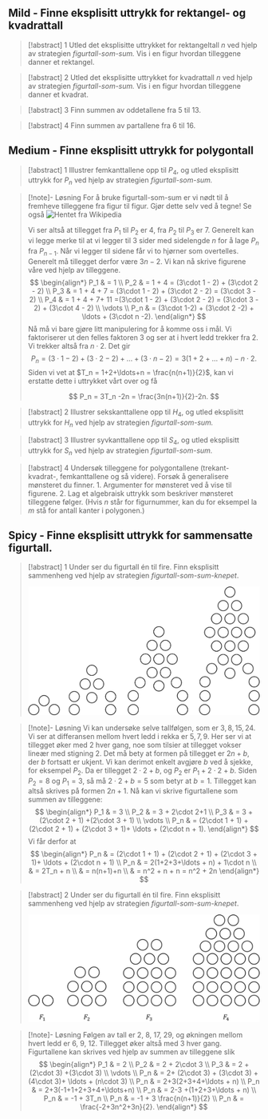 
## Mild -  Finne eksplisitt uttrykk for rektangel- og kvadrattall


> [!abstract] 1
> Utled det eksplisitte uttrykket for rektangeltall $n$ ved hjelp av strategien *figurtall-som-sum.* Vis i en figur hvordan tilleggene danner et rektangel.


> [!abstract] 2
> Utled det eksplisitte uttrykket for kvadrattall $n$ ved hjelp av strategien *figurtall-som-sum.* Vis i en figur hvordan tilleggene danner et kvadrat.


> [!abstract] 3
> Finn summen av oddetallene fra 5 til 13.


> [!abstract] 4
> Finn summen av partallene fra 6 til 16.


## Medium - Finne eksplisitt uttrykk for polygontall


> [!abstract] 1
> Illustrer femkanttallene opp til $P_{4}$, og utled eksplisitt uttrykk for $P_{n}$ ved hjelp av strategien *figurtall-som-sum.*

> [!note]- Løsning 
> For å bruke figurtall-som-sum er vi nødt til å fremheve tilleggene fra figur til figur. Gjør dette selv ved å tegne! Se også 
> ![Hentet fra Wikipedia](https://upload.wikimedia.org/wikipedia/commons/b/b5/Pentagonal_number.gif)
> 
> Vi ser altså at tillegget fra $P_1$ til $P_2$ er $4$, fra $P_2$ til $P_3$ er $7$. Generelt kan vi legge merke til at vi legger til $3$ sider med sidelengde $n$ for å lage $P_n$ fra $P_{n-1}$. Når vi legger til sidene får vi to hjørner som overtelles. Generelt må tillegget derfor være $3n-2$. Vi kan nå skrive figurene våre ved hjelp av tilleggene.
> $$
> \begin{align*}
> P_1 & = 1
> \\
> P_2 & = 1 + 4 = (3\cdot 1 - 2) + (3\cdot 2 - 2)
> \\
> P_3 & = 1 + 4 + 7 =  (3\cdot 1 - 2) + (3\cdot 2 - 2) = (3\cdot 3 - 2)
> \\
> P_4 & = 1 + 4 + 7+ 11 =(3\cdot 1 - 2) + (3\cdot 2 - 2) = (3\cdot 3 - 2) + (3\cdot 4 - 2)
> \\
> \vdots
> \\
> P_n & = (3\cdot 1-2) + (3\cdot 2 -2) + \ldots + (3\cdot n -2).
> \end{align*}
> $$
> Nå må vi bare gjøre litt manipulering for å komme oss i mål. Vi faktoriserer ut den felles faktoren $3$ og ser at i hvert ledd trekker fra $2$. Vi trekker altså fra $n\cdot 2$. Det gir
> $$P_n = (3\cdot 1-2) + (3\cdot 2 -2) + \ldots + (3\cdot n -2) = 3(1+2+\ldots + n) - n\cdot 2.$$
> Siden vi vet at $T_n = 1+2+\ldots+n = \frac{n(n+1)}{2}$, kan vi erstatte dette i uttrykket vårt over og få
> 
> $$
> P_n = 3T_n -2n = \frac{3n(n+1)}{2}-2n.
> $$
> 

> [!abstract] 2
> Illustrer sekskanttallene opp til $H_{4}$, og utled eksplisitt uttrykk for $H_{n}$ ved hjelp av strategien *figurtall-som-sum.*


> [!abstract] 3
> Illustrer syvkanttallene opp til $S_{4}$, og utled eksplisitt uttrykk for $S_{n}$ ved hjelp av strategien *figurtall-som-sum.*


> [!abstract] 4
> Undersøk tilleggene for polygontallene (trekant- kvadrat-, femkanttallene og så videre). Forsøk å generalisere mønsteret du finner.
>     1. Argumenter for mønsteret ved å vise til figurene.
>     2. Lag et algebraisk uttrykk som beskriver mønsteret tilleggene følger. (Hvis $n$ står for figurnummer, kan du for eksempel la $m$ stå for antall kanter i polygonen.)

## Spicy - Finne eksplisitt uttrykk for sammensatte figurtall.

> [!abstract] 1
> Under ser du figurtall én til fire. Finn eksplisitt sammenheng ved hjelp av strategien *figurtall-som-sum-knepet*.
>  
>  ![](https://raw.githubusercontent.com/Andremartiny/MA-173/main/img/tallteo/image1.png)

> [!note]- Løsning 
> Vi kan undersøke selve tallfølgen, som er $3, 8, 15, 24$. Vi ser at differansen mellom hvert ledd i rekka er $5, 7, 9$. Her ser vi at tillegget øker med 2 hver gang, noe som tilsier at tillegget vokser lineær med stigning $2$. Det må bety at formen på tillegget er $2n+b$, der $b$ fortsatt er ukjent. Vi kan derimot enkelt avgjøre $b$ ved å sjekke, for eksempel $P_2$. Da er tillegget $2\cdot 2 + b$, og $P_2$ er $P_1 + 2\cdot2+b$. Siden $P_2 = 8$ og $P_1 = 3$, så må $2\cdot 2 + b = 5$ som betyr at $b=1$. Tillegget kan altså skrives på formen $2n+1$. Nå kan vi skrive figurtallene som summen av tilleggene:
>    $$
>       \begin{align*}
>  P_1 & = 3
>             \\
>                P_2 & = 3 + 2\cdot 2+1
>                   \\
>  P_3 & = 3 + (2\cdot 2 + 1) +(2\cdot 3 + 1)
>     \\
>      \vdots
>     \\
>  P_n & = (2\cdot 1 + 1) + (2\cdot 2 + 1) + (2\cdot 3 + 1)+ \ldots + (2\cdot n + 1).
>  \end{align*}
> $$
>  Vi får derfor at
>  $$
> \begin{align*}
> P_n & = (2\cdot 1 + 1) + (2\cdot 2 + 1) + (2\cdot 3 + 1)+ \ldots + (2\cdot n + 1)
> \\
> P_n & = 2(1+2+3+\ldots + n) + 1\cdot n
> \\
> & = 2T_n + n
> \\
> & = n(n+1)+n
> \\
> & = n^2 + n + n = n^2 + 2n
> \end{align*}
> $$



> [!abstract] 2
> Under ser du figurtall én til fire. Finn eksplisitt sammenheng ved hjelp av strategien *figurtall-som-sum-knepet*.
> 
> ![](https://raw.githubusercontent.com/Andremartiny/MA-173/main/img/tallteo/image2.png)

> [!note]- Løsning 
> Følgen av tall er $2$, $8$, $17$, $29$, og økningen mellom hvert ledd er $6$, $9$, $12$. Tillegget øker altså med $3$ hver gang. Figurtallene kan skrives ved hjelp av summen av tilleggene slik 
> $$
> \begin{align*}
> P_1 & = 2
> \\
> P_2 & = 2 + 2\cdot 3
> \\
> P_3 & = 2 + (2\cdot 3) +(3\cdot 3)
> \\
> \vdots
> \\
> P_n & = 2+ (2\cdot 3) + (3\cdot 3) + (4\cdot 3)+ \ldots + (n\cdot 3)
> \\
> P_n & = 2+3(2+3+4+\ldots + n)   \\
>  P_n & = 2+3(-1+1+2+3+4+\ldots+n)
>  \\
>  P_n & = 2-3 +(1+2+3+\ldots + n)
>  \\
>  P_n & = -1 + 3T_n
>  \\   P_n & = -1 + 3 \frac{n(n+1)}{2}
>   \\
>   P_n & = \frac{-2+3n^2+3n}{2}.
>   \end{align*}
>   $$

